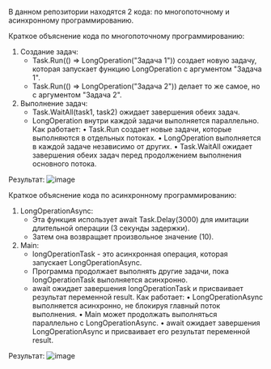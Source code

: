 В данном репозитории находятся 2 кода: по многопоточному и асинхронному программированию. 

Краткое объяснение кода по многопоточному программированию:
1. Создание задач:
    *  Task.Run(() => LongOperation("Задача 1"))  создает новую задачу, которая запускает функцию  LongOperation  с  аргументом "Задача 1".
    *  Task.Run(() => LongOperation("Задача 2"))  делает то же самое, но с аргументом "Задача 2".
2. Выполнение задач:
    *  Task.WaitAll(task1, task2)  ожидает завершения обеих задач.
    *  LongOperation  внутри каждой задачи  выполняется  параллельно.
Как работает:
•  Task.Run  создает  новые  задачи,  которые  выполняются  в  отдельных  потоках.
•  LongOperation  выполняется  в  каждой  задаче  независимо  от  других.
•  Task.WaitAll  ожидает  завершения  обеих  задач  перед  продолжением  выполнения  основного  потока.

Результат:
![image](https://github.com/user-attachments/assets/fbfd9256-44d2-46ee-8fb4-fb2196700be0)


Краткое объяснение кода по асинхронному программированию:
1. LongOperationAsync:
   * Эта функция использует await Task.Delay(3000) для имитации длительной операции (3 секунды задержки).
   * Затем она возвращает произвольное значение (10).
2. Main:
   * longOperationTask - это асинхронная операция, которая запускает LongOperationAsync.
   * Программа продолжает выполнять другие задачи, пока longOperationTask выполняется асинхронно.
   * await ожидает завершения longOperationTask и присваивает результат переменной result.
Как работает:
• LongOperationAsync  выполняется  асинхронно,  не  блокируя  главный  поток  выполнения. 
•  Main  может  продолжать  выполняться  параллельно  с  LongOperationAsync.
•  await  ожидает  завершения  LongOperationAsync  и  присваивает  его  результат  переменной  result.

Результат:
![image](https://github.com/user-attachments/assets/7962e852-3c36-453c-8837-1aa528cd4a4f)



